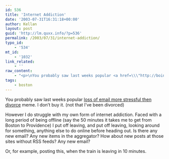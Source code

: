 ```yaml
---
id: 536
title: 'Internet Addiction'
date: '2003-07-31T16:31:18+00:00'
author: Kellan
layout: post
guid: 'http://lm.quxx.info/?p=536'
permalink: /2003/07/31/internet-addiction/
typo_id:
    - '534'
mt_id:
    - '1032'
link_related:
    - ''
raw_content:
    - "<p>\nYou probably saw last weeks popular <a href=\\\"http://boingboing.net/2003_07_01_archive.html#200443803\\\">loss of email more stressful then divorce</a> meme.  I don\\'t buy it. (not that I\\'ve been divorced)\n</p>\n<p>\nHowever I do struggle with my own form of internet addiction.  Faced with a long period of being offline (say the 50 minutes it takes me to get from Boston to Providence) I put off leaving, and put off leaving, looking around for something, anything else to do online before heading out.  Is there any new email?  Any new items in the aggregator?  How about new posts at those sites without RSS feeds?  Any new email?\n</p>\n<p>\nOr, for example, posting this, when the train is leaving in 10 minutes. \n</p>"
tags:
    - boston
---
```


You probably saw last weeks popular [loss of email more stressful then divorce](http://boingboing.net/2003_07_01_archive.html#200443803) meme. I don’t buy it. (not that I’ve been divorced)

However I do struggle with my own form of internet addiction. Faced with a long period of being offline (say the 50 minutes it takes me to get from Boston to Providence) I put off leaving, and put off leaving, looking around for something, anything else to do online before heading out. Is there any new email? Any new items in the aggregator? How about new posts at those sites without RSS feeds? Any new email?

Or, for example, posting this, when the train is leaving in 10 minutes.